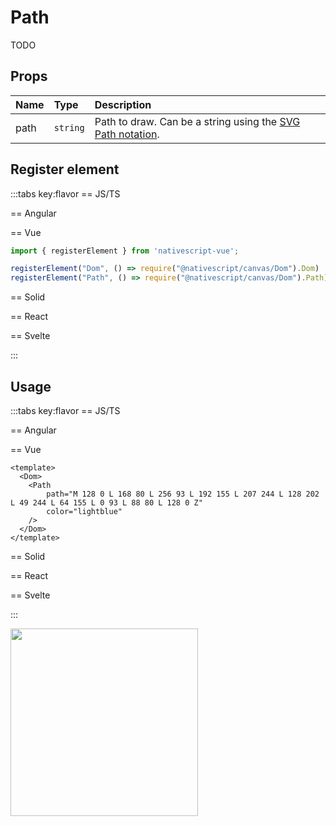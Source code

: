 # Path

TODO


## Props

| Name | Type     | Description                                                                                                                                 |
| :--- | :------- | :------------------------------------------------------------------------------------------------------------------------------------------ |
| path | `string` | Path to draw. Can be a string using the [SVG Path notation](https://developer.mozilla.org/en-US/docs/Web/SVG/Tutorial/Paths#line_commands). |



## Register element
:::tabs key:flavor
== JS/TS


== Angular


== Vue

```ts
import { registerElement } from 'nativescript-vue';

registerElement("Dom", () => require("@nativescript/canvas/Dom").Dom)
registerElement("Path", () => require("@nativescript/canvas/Dom").Path)
```

== Solid


== React


== Svelte


:::

## Usage

:::tabs key:flavor
== JS/TS



== Angular


== Vue

```vue
<template>
  <Dom>
    <Path 
        path="M 128 0 L 168 80 L 256 93 L 192 155 L 207 244 L 128 202 L 49 244 L 64 155 L 0 93 L 88 80 L 128 0 Z" 
        color="lightblue" 
    />
  </Dom>
</template>
```

== Solid


== React


== Svelte


:::

<img height="300px" width="300px" style="margin-bottom: 12px;" src="/img/path.webp"/>

